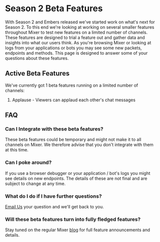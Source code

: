 # Season 2 Beta Features

With Season 2 and Embers released we've started work on what's next for Season 2. To this end we're looking at working on several smaller features throughout Mixer to test new features on a limited number of channels. These features are designed to trial a feature out and gather data and insights into what our users think. As you're browsing Mixer or looking at logs from your applications or bots you may see some new packets, endpoints and methods. This page is designed to answer some of your questions about these features.

## Active Beta Features

We've currently got 1 beta features running on a limited number of channels:

1. Applause - Viewers can applaud each other's chat messages


## FAQ

### Can I Integrate with these beta features?
These beta features could be temporary and might not make it to all channels on Mixer. We therefore advise that you don't integrate with them at this time.

### Can I poke around?
If you use a browser debugger or your application / bot's logs you might see details on new endpoints. The details of these are not final and are subject to change at any time.

### What do I do if I have further questions?

[Email Us](mailto:mixerdevinfo@microsoft.com) your question and we'll get back to you.

### Will these beta features turn into fully fledged features?
Stay tuned on the regular Mixer [blog](https://blog.mixer.com) for full feature announcements and details.
